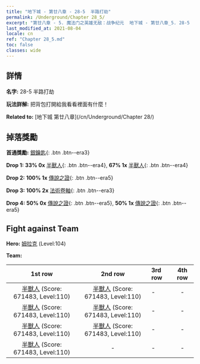 ```yaml
---
title: "地下城 - 第廿八章 - 28-5  半路打劫"
permalink: /Underground/Chapter 28_5/
excerpt: "第廿八章 - 5. 魔法门之英雄无敌：战争纪元  地下城 - 第廿八章_5. 28-5  半路打劫"
last_modified_at: 2021-08-04
locale: cn
ref: "Chapter 28_5.md"
toc: false
classes: wide
---
```


## 詳情

 **名字:** 28-5  半路打劫

 **玩法詳解:**       把背包打開給我看看裡面有什麼！

 **Related to:** [地下城 第廿八章](/cn/Underground/Chapter 28/)

## 掉落獎勵

 **首通獎勵:** [銀鑰匙](/cn/Items/con_693/){: .btn .btn--era3}

 **Drop 1:** **33% 0x** [半獸人](/cn/Items/unt_219/){: .btn .btn--era4}, **67% 1x** [半獸人](/cn/Items/unt_219/){: .btn .btn--era4}

 **Drop 2:** **100% 1x** [傳說之證](/cn/Items/mat_102/){: .btn .btn--era5}

 **Drop 3:** **100% 2x** [法術卷軸](/cn/Items/con_694/){: .btn .btn--era3}

 **Drop 4:** **50% 0x** [傳說之證](/cn/Items/mat_102/){: .btn .btn--era5}, **50% 1x** [傳說之證](/cn/Items/mat_102/){: .btn .btn--era5}


## Fight against Team
 **Hero:** [姆拉克](/cn/heroes/Mullich/) (Level:104)

 **Team:**


  | 1st row | 2nd row | 3rd row | 4th row |
  |:----:|:----:|:----|:----:|
  | [半獸人](/cn/units/Orc/) (Score: 671483, Level:110)  | [半獸人](/cn/units/Orc/) (Score: 671483, Level:110)  | - | - |
  | [半獸人](/cn/units/Orc/) (Score: 671483, Level:110)  | [半獸人](/cn/units/Orc/) (Score: 671483, Level:110)  | - | - |
  | [半獸人](/cn/units/Orc/) (Score: 671483, Level:110)  | [半獸人](/cn/units/Orc/) (Score: 671483, Level:110)  | - | - |
  | [半獸人](/cn/units/Orc/) (Score: 671483, Level:110)  | - | - | - |


